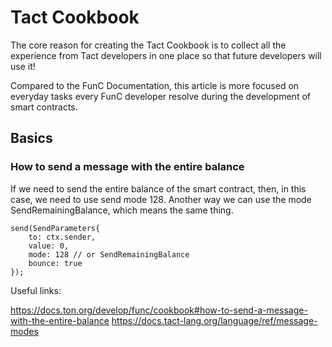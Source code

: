# Tact Cookbook

The core reason for creating the Tact Cookbook is to collect all the experience from Tact developers in one place so that future developers will use it!

Compared to the FunC Documentation, this article is more focused on everyday tasks every FunC developer resolve during the development of smart contracts.

## Basics
### How to send a message with the entire balance
If we need to send the entire balance of the smart contract, then, in this case, we need to use send mode 128. Another way we can use the mode SendRemainingBalance, which means the same thing.

```
send(SendParameters{
    to: ctx.sender, 
    value: 0, 
    mode: 128 // or SendRemainingBalance
    bounce: true
});
```

Useful links:

https://docs.ton.org/develop/func/cookbook#how-to-send-a-message-with-the-entire-balance
https://docs.tact-lang.org/language/ref/message-modes